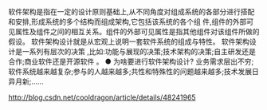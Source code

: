 软件架构是指在一定的设计原则基础上,从不同角度对组成系统的各部分进行搭配和安排,形成系统的多个结构而组成架构,它包括该系统的各个组
件,组件的外部可见属性及组件之间的相互关系。组件的外部可见属性是指其他组件对该组件所做的假设。
软件架构设计就是从宏观上说明一套软件系统的组成与特性。
软件架构设计是一系列有层次的决策 ,比如:功能与展现的决策;技术架构的决策;自主研发还是合作;商业软件还是开源软件 。
● 为啥要进行软件架构设计? 业务需求层出不穷;软件系统越来越复杂;参与的人越来越多;共性和特殊性的问题越来越多;技术发展日异月新;......


http://blog.csdn.net/cooldragon/article/details/48241965
